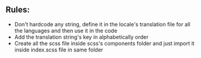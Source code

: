 ## Rules:

- Don't hardcode any string, define it in the locale's translation file for all the languages and then use it in the code
- Add the translation string's key in alphabetically order
- Create all the scss file inside scss's components folder and just import it inside index.scss file in same folder